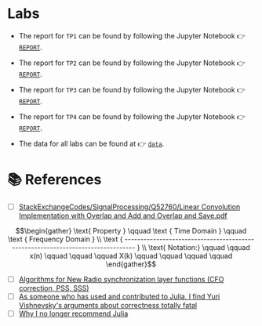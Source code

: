 # Labs

- The report for `TP1` can be found by following the Jupyter Notebook &#x1F449; [`REPORT`](TP1/REPORT.ipynb).
- The report for `TP2` can be found by following the Jupyter Notebook &#x1F449; [`REPORT`](TP2/REPORT.ipynb).
- The report for `TP3` can be found by following the Jupyter Notebook &#x1F449; [`REPORT`](TP3/REPORT.ipynb).
- The report for `TP4` can be found by following the Jupyter Notebook &#x1F449; [`REPORT`](TP4/REPORT.ipynb).


- The data for all labs can be found at &#x1F449; [`data`](data).


# &#x1F4DA; References

- [ ] [StackExchangeCodes/SignalProcessing/Q52760/Linear Convolution Implementation with Overlap and Add and Overlap and Save.pdf](https://github.com/RoyiAvital/StackExchangeCodes/blob/master/SignalProcessing/Q52760/Linear%20Convolution%20Implementation%20with%20Overlap%20and%20Add%20and%20Overlap%20and%20Save.pdf)

```math
\begin{gather}
\text{ Property } \qquad \text { Time Domain } \qquad \text { Frequency Domain }
\\
\text { -------------------------------------------------------------------------------- }
\\
\text{ Notation:} \qquad \qquad x(n) \qquad \qquad \qquad X(k) \qquad \qquad \qquad \qquad 

\end{gather}
```

- [ ] [Algorithms for New Radio synchronization layer functions (CFO correction, PSS, SSS)](https://webthesis.biblio.polito.it/15907/1/tesi.pdf)
- [ ] [As someone who has used and contributed to Julia, I find Yuri Vishnevsky's arguments about correctness totally fatal](https://news.ycombinator.com/item?id=33902437)
- [ ] [Why I no longer recommend Julia](https://yuri.is/not-julia/)

